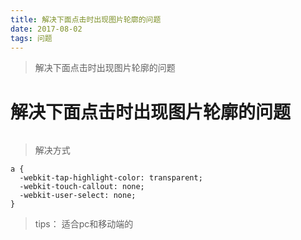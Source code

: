 ```yaml
---
title: 解决下面点击时出现图片轮廓的问题
date: 2017-08-02 
tags: 问题
---
```

> 解决下面点击时出现图片轮廓的问题

 <!-- more -->

# 解决下面点击时出现图片轮廓的问题

> <a><img src=""/></a>

> 解决方式

    a {
      -webkit-tap-highlight-color: transparent;
      -webkit-touch-callout: none;
      -webkit-user-select: none;
    }

> tips： 适合pc和移动端的
